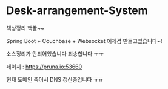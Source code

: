 # Desk-arrangement-System
책상정리 핵꿀~~

Spring Boot + Couchbase + Websocket 예제겸 만들고있습니다~!

소스정리가 안되어있습니다 죄송합니다 ㅜㅜ


페이지 : 
https://pruna.io:53660

현재 도메인 죽어서 DNS 갱신중입니다 ㅠㅠ